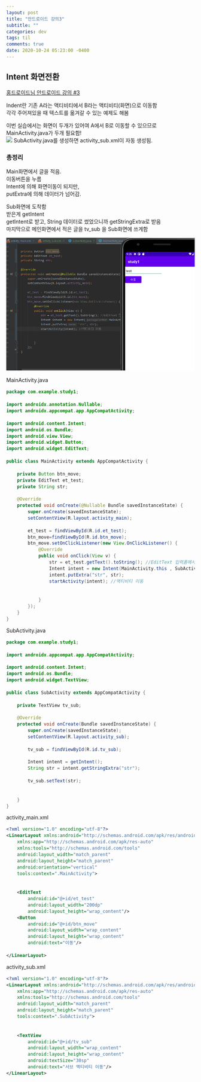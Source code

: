 ```yaml
---
layout: post
title: "안드로이드 강의3"
subtitle: ""
categories: dev
tags: til
comments: true
date: 2020-10-24 05:23:00 -0400
---
```


## Intent 화면전환  
[홍드로이드님 안드로이드 강의 #3](https://youtu.be/EKCQ6sxMWNo)     

Indent란 기존 A라는 액티비티에서 B라는 액티비티(화면)으로 이동함    
각각 주어져있을 때 텍스트를 옮겨갈 수 있는 예제도 해봄  

이번 실습에서는 화면이 두개가 있어여 A에서 B로 이동할 수 있으므로   
MainActivity.java가 두개 필요함!    
<img src="/assets/img/posts/Cap 2020-10-24 05-36-22-.jpg">
SubActivity.java를 생성하면 activity_sub.xml이 자동 생성됨.      


### 총정리 
Main화면에서 글을 적음.     
이동버튼을 누름     
Intent에 의해 화면이동이 되지만,    
putExtra에 의해 데이터가 넘어감.    

Sub화면에 도착함    
받은게 getIntent    
getIntent로 받고, String 데이터로 썼었으니까 getStringExtra로 받음      
마지막으로 메인화면에서 적은 글을 tv_sub 을 Sub화면에 쓰게함

<img src ="/assets/img/posts/Cap 2020-10-24 06-05-44-036.jpg">

MainActivity.java   
```java
package com.example.study1;

import androidx.annotation.Nullable;
import androidx.appcompat.app.AppCompatActivity;

import android.content.Intent;
import android.os.Bundle;
import android.view.View;
import android.widget.Button;
import android.widget.EditText;

public class MainActivity extends AppCompatActivity {

    private Button btn_move;
    private EditText et_test;
    private String str;

    @Override
    protected void onCreate(@Nullable Bundle savedInstanceState) {
        super.onCreate(savedInstanceState);
        setContentView(R.layout.activity_main);

        et_test = findViewById(R.id.et_test);
        btn_move=findViewById(R.id.btn_move);
        btn_move.setOnClickListener(new View.OnClickListener() {
            @Override
            public void onClick(View v) {
                str = et_test.getText().toString(); //EditText 입력폼에서 받아온 텍스트가 Sub화면에 출력됨
                Intent intent = new Intent(MainActivity.this , SubActivity.class ); //첫번째 인자는 현재 액티비티, 두번째는 이동하고 싶은 액티비
                intent.putExtra("str", str);
                startActivity(intent); //액티비티 이동


            }
        });
    }
}
```

SubActivity.java
```java
package com.example.study1;

import androidx.appcompat.app.AppCompatActivity;

import android.content.Intent;
import android.os.Bundle;
import android.widget.TextView;

public class SubActivity extends AppCompatActivity {

    private TextView tv_sub;

    @Override
    protected void onCreate(Bundle savedInstanceState) {
        super.onCreate(savedInstanceState);
        setContentView(R.layout.activity_sub);

        tv_sub = findViewById(R.id.tv_sub);

        Intent intent = getIntent();
        String str = intent.getStringExtra("str");

        tv_sub.setText(str);


    }
}
```


activity_main.xml   

```xml
<?xml version="1.0" encoding="utf-8"?>
<LinearLayout xmlns:android="http://schemas.android.com/apk/res/android"
    xmlns:app="http://schemas.android.com/apk/res-auto"
    xmlns:tools="http://schemas.android.com/tools"
    android:layout_width="match_parent"
    android:layout_height="match_parent"
    android:orientation="vertical"
    tools:context=".MainActivity">


    <EditText
        android:id="@+id/et_test"
        android:layout_width="200dp"
        android:layout_height="wrap_content"/>
    <Button
        android:id="@+id/btn_move"
        android:layout_width="wrap_content"
        android:layout_height="wrap_content"
        android:text="이동"/>

</LinearLayout>
```

activity_sub.xml
```xml
<?xml version="1.0" encoding="utf-8"?>
<LinearLayout xmlns:android="http://schemas.android.com/apk/res/android"
    xmlns:app="http://schemas.android.com/apk/res-auto"
    xmlns:tools="http://schemas.android.com/tools"
    android:layout_width="match_parent"
    android:layout_height="match_parent"
    tools:context=".SubActivity">


    <TextView
        android:id="@+id/tv_sub"
        android:layout_width="wrap_content"
        android:layout_height="wrap_content"
        android:textSize="30sp"
        android:text="서브 액티비티 이동"/>
</LinearLayout>
```

